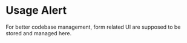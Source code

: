 # Usage Alert

For better codebase management, form related UI are supposed to be stored and managed here.